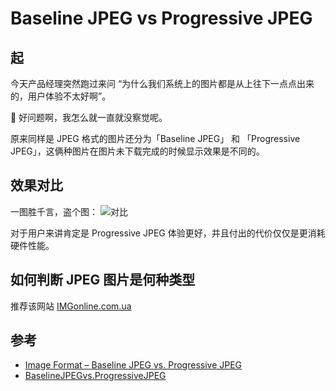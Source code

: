 # Baseline JPEG vs Progressive JPEG

## 起
今天产品经理突然跑过来问 “为什么我们系统上的图片都是从上往下一点点出来的，用户体验不太好啊”。  

🤡 好问题啊，我怎么就一直就没察觉呢。

原来同样是 JPEG 格式的图片还分为「Baseline JPEG」 和 「Progressive JPEG」，这俩种图片在图片未下载完成的时候显示效果是不同的。

## 效果对比
一图胜千言，盗个图：
![对比](https://cloud.githubusercontent.com/assets/3880323/7693875/e38c96d2-fe0a-11e4-9fc9-5a116df51920.jpg)

对于用户来讲肯定是 Progressive JPEG 体验更好，并且付出的代价仅仅是更消耗硬件性能。  

## 如何判断 JPEG 图片是何种类型
推荐该网站 [IMGonline.com.ua](https://www.imgonline.com.ua/eng/progressive-or-baseline-jpeg.php)

## 参考
* [Image Format – Baseline JPEG vs. Progressive JPEG](https://kb.tourwriter.com/baseline-jpeg-vs-progressive-jpeg)
* [BaselineJPEGvs.ProgressiveJPEG](https://imweb.io/topic/557ec1dc783462397e7f4c85)
